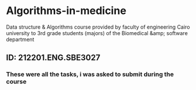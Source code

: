 # Algorithms-in-medicine
Data structure &amp; Algorithms course provided by faculty of engineering Cairo university to 3rd grade students (majors) of the Biomedical &amp;amp; software department 


## ID: 212201.ENG.SBE3027


### These were all the tasks, i was asked to submit during the course
